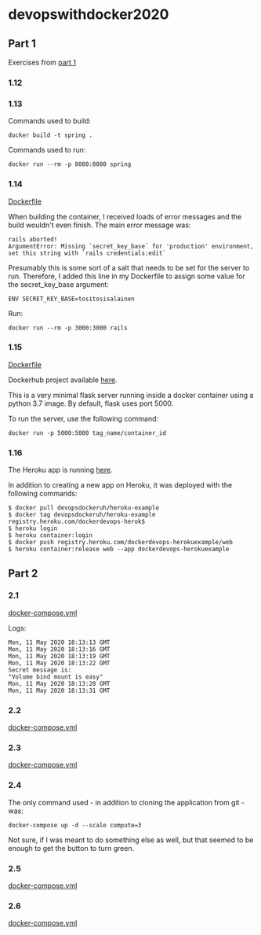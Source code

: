 # devopswithdocker2020



## Part 1

Exercises from [part 1](https://devopswithdocker.com/part1/)


### 1.12

### 1.13

Commands used to build:

```
docker build -t spring .
```

Commands used to run:

```
docker run --rm -p 8080:8080 spring
```

### 1.14

[Dockerfile](part1/1.14/Dockerfile)

When building the container, I received loads of error messages and the build wouldn't even finish. The main error message was:

```
rails aborted!
ArgumentError: Missing `secret_key_base` for 'production' environment, set this string with `rails credentials:edit`
```
Presumably this is some sort of a salt that needs to be set for the server to run. Therefore, I added this line in my Dockerfile to assign some value for the secret_key_base argument:

```
ENV SECRET_KEY_BASE=tositosisalainen
```

Run:
```
docker run --rm -p 3000:3000 rails
```

### 1.15

[Dockerfile](part1/1.15/Dockerfile)

Dockerhub project available [here](https://hub.docker.com/repository/docker/arikaupp/flask_server).

This is a very minimal flask server running inside a docker container using a python 3.7 image. By default, flask uses port 5000.

To run the server, use the following command:

```
docker run -p 5000:5000 tag_name/container_id
```

### 1.16

The Heroku app is running [here](https://dockerdevops-herokuexample.herokuapp.com/).

In addition to creating a new app on Heroku, it was deployed with the following commands:

```
$ docker pull devopsdockeruh/heroku-example
$ docker tag devopsdockeruh/heroku-example registry.heroku.com/dockerdevops-herok$
$ heroku login
$ heroku container:login
$ docker push registry.heroku.com/dockerdevops-herokuexample/web
$ heroku container:release web --app dockerdevops-herokuexample
```


## Part 2

### 2.1

[docker-compose.yml](part2/2.2/docker-compose.yml)

Logs:

```
Mon, 11 May 2020 18:13:13 GMT
Mon, 11 May 2020 18:13:16 GMT
Mon, 11 May 2020 18:13:19 GMT
Mon, 11 May 2020 18:13:22 GMT
Secret message is:
"Volume bind mount is easy"
Mon, 11 May 2020 18:13:28 GMT
Mon, 11 May 2020 18:13:31 GMT
```

### 2.2

[docker-compose.yml](part2/2.3/docker-compose.yml)

### 2.3

[docker-compose.yml](part2/2.3/docker-compose.yml)

### 2.4

The only command used - in addition to cloning the application from git - was:

```
docker-compose up -d --scale compute=3
```

Not sure, if I was meant to do something else as well, but that seemed to be enough to get the button to turn green.

### 2.5

[docker-compose.yml](part2/2.5/docker-compose.yml)

### 2.6

[docker-compose.yml](part2/2.6/docker-compose.yml)

